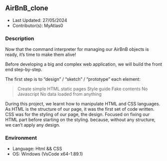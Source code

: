 ## AirBnB_clone

* Last Updated: 27/05/2024
* Contributor(s): MyAtlas0



### Description
Now that the command interpreter for managing our AirBnB objects is ready, it’s time to make them alive!

Before developing a big and complex web application, we will build the front end step-by-step.

The first step is to “design” / “sketch” / “prototype” each element:
> Create simple HTML static pages
> Style guide
> Fake contents
> No Javascript
> No data loaded from anything

During this project, we learnt how to manipulate HTML and CSS languages. As HTML is the structure of our page, it was the first set of code written. CSS was for the styling of our page, the design. Focused on fixing our HTML part before starting on the styling. because, without any structure, we can’t apply any design.

### Environment
* Language: Html && CSS
* OS: Windows (VsCode x64-1.89.1)
